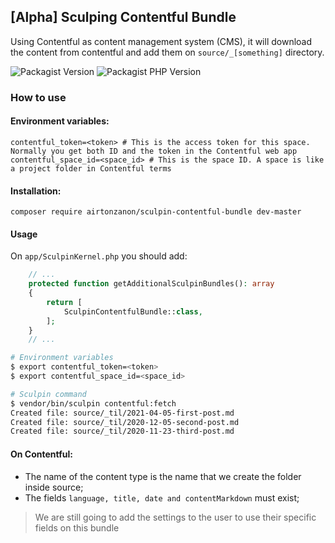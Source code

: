 ## [Alpha] Sculping Contentful Bundle

Using Contentful as content management system (CMS), it will download the content from contentful and add them on `source/_[something]` directory.

![Packagist Version](https://img.shields.io/packagist/v/airtonzanon/sculpin-contentful-bundle)
![Packagist PHP Version](https://img.shields.io/packagist/dependency-v/airtonzanon/sculpin-contentful-bundle/php)

### How to use

#### Environment variables:

```
contentful_token=<token> # This is the access token for this space. Normally you get both ID and the token in the Contentful web app
contentful_space_id=<space_id> # This is the space ID. A space is like a project folder in Contentful terms
```

#### Installation:

`composer require airtonzanon/sculpin-contentful-bundle dev-master`

#### Usage

On `app/SculpinKernel.php` you should add:

```php
    // ...
    protected function getAdditionalSculpinBundles(): array
    {
        return [
            SculpinContentfulBundle::class,
        ];
    }
    // ...
```

```bash
# Environment variables
$ export contentful_token=<token>
$ export contentful_space_id=<space_id>

# Sculpin command
$ vendor/bin/sculpin contentful:fetch
Created file: source/_til/2021-04-05-first-post.md
Created file: source/_til/2020-12-05-second-post.md
Created file: source/_til/2020-11-23-third-post.md
```

#### On Contentful:
* The name of the content type is the name that we create the folder inside source;
* The fields `language, title, date and contentMarkdown` must exist;


> We are still going to add the settings to the user to use their specific fields on this bundle 



